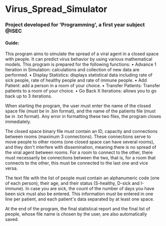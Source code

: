 # Virus_Spread_Simulator

### Project developed for 'Programming', a first year subject @ISEC

#### Guide:

This program aims to simulate the spread of a viral agent in a closed space with people. It can predict virus behavior by using various mathematical models. This program is prepared for the following functions:
• Advance 1 Iteration in Simulation: calculations and collection of new data are performed.
• Display Statistics: displays statistical data including rate of sick people, rate of healthy people and rate of immune people.
• Add Patient: add a person in a room of your choice.
• Transfer Patients: Transfer patients to a room of your choice.
• Go Back X Iterations: allows you to go back up to 3 iterations.

When starting the program, the user must enter the name of the closed space file (must be in .bin format), and the name of the patients file (must be in .txt format). Any error in formatting these two files, the program closes immediately.

The closed space binary file must contain an ID, capacity and connections between rooms (maximum 3 connections). These connections serve to move people to other rooms (one closed space can have several rooms), and they don't interfere with dissemination, meaning there is no spread of the viral agent between rooms. For a room to connect to the other, there must necessarily be connections between the two, that is, for a room that connects to the other, this must be connected to the last one and vice versa.

The text file with the list of people must contain an alphanumeric code (one of each person), their age, and their status (S-healthy, D-sick and I-immune). In case you are sick, the count of the number of days you have been sick must also be entered. This information must be entered in one line per patient, and each patient's data separated by at least one space.

At the end of the program, the final statistical report and the final list of people, whose file name is chosen by the user, are also automatically saved.
